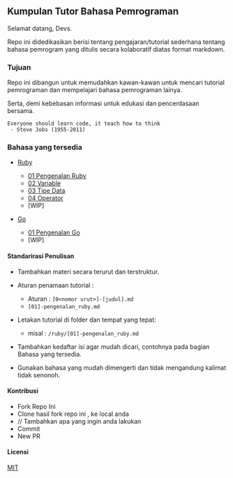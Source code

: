 ## Kumpulan Tutor Bahasa Pemrograman

Selamat datang, Devs.

Repo ini didedikasikan berisi tentang pengajaran/tutorial sederhana tentang bahasa pemrogram yang ditulis secara kolaboratif diatas format markdown.

### Tujuan 
Repo ini dibangun untuk memudahkan kawan-kawan untuk mencari tutorial pemrograman dan mempelajari bahasa pemrograman lainya.

Serta, demi kebebasan informasi untuk edukasi dan pencerdasaan bersama.
```
Everyone should learn code, it teach how to think
 - Steve Jobs (1955-2011)
```

### Bahasa yang tersedia

- [Ruby](./ruby)
	- [01 Pengenalan Ruby](./ruby/[01]-pengenalan_ruby.md)
	- [02 Variable](./ruby/[02]-variable.md)
	- [03 Tipe Data](./ruby/[03]-tipe_data.md)
	- [04 Operator](./ruby/[04]-operator.md)
	- [WIP]

- [Go](./go)
	- [01 Pengenalan Go](./go/[01]-pengenalan_go.md)
	- [WIP] 

#### Standarirasi Penulisan

- Tambahkan materi secara terurut dan terstruktur.

-  Aturan penamaan tutorial : 
	- Aturan : `[0<nomor urut>]-[judul].md`
	- `[01]-pengenalan_ruby.md`

- Letakan tutorial di folder dan tempat yang tepat:
	- misal : `/ruby/[01]-pengenalan_ruby.md`
	
- Tambahkan kedaftar isi agar mudah dicari, contohnya pada bagian Bahasa yang tersedia.

- Gunakan bahasa yang mudah dimengerti dan tidak mengandung kalimat tidak senonoh.


#### Kontribusi

- Fork Repo Ini
- Clone hasil fork repo ini , ke local anda
- // Tambahkan apa yang ingin anda lakukan
- Commit
- New PR

#### Licensi

[MIT](./LICENSE)
